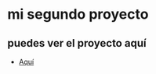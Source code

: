 # mi segundo proyecto

## puedes ver el proyecto aquí

- [Aquí](https://imjuanb.github.io/mi-segundo-proyecto/)